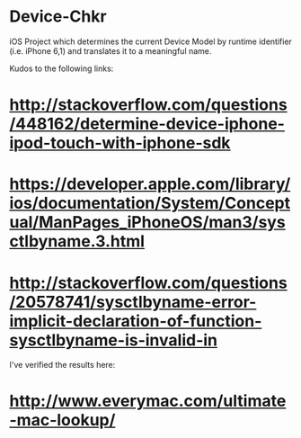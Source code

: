 Device-Chkr
===========

iOS Project which determines the current Device Model by runtime identifier (i.e. iPhone 6,1) and translates it to a meaningful name.

Kudos to the following links:

# http://stackoverflow.com/questions/448162/determine-device-iphone-ipod-touch-with-iphone-sdk
# https://developer.apple.com/library/ios/documentation/System/Conceptual/ManPages_iPhoneOS/man3/sysctlbyname.3.html
# http://stackoverflow.com/questions/20578741/sysctlbyname-error-implicit-declaration-of-function-sysctlbyname-is-invalid-in

I've verified the results here:
# http://www.everymac.com/ultimate-mac-lookup/
